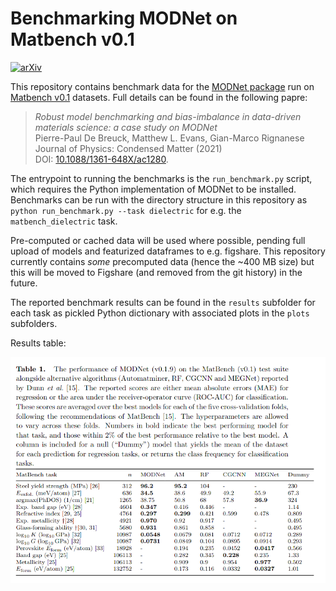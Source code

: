 # Benchmarking MODNet on Matbench v0.1

[![arXiv](https://img.shields.io/badge/arXiv-2102.02263-brightgreen)](https://arxiv.org/abs/2102.02263)


This repository contains benchmark data for the [MODNet package](https://github.com/ppdebreuck/modnet) run on [Matbench v0.1]([200~https://hackingmaterials.lbl.gov/automatminer/datasets.html) datasets. 
Full details can be found in the following papre:
> *Robust model benchmarking and bias-imbalance in data-driven materials science: a case study on MODNet*  
> Pierre-Paul De Breuck, Matthew L. Evans, Gian-Marco Rignanese  
> Journal of Physics: Condensed Matter (2021)  
> DOI: [10.1088/1361-648X/ac1280](https://doi.org/10.1088/1361-648X/ac1280).

The entrypoint to running the benchmarks is the `run_benchmark.py` script, which requires the Python implementation of MODNet to be installed. 
Benchmarks can be run with the directory structure in this repository as `python run_benchmark.py --task dielectric` for e.g. the `matbench_dielectric` task.

Pre-computed or cached data will be used where possible, pending full upload of models and featurized dataframes to e.g. figshare. This repository currently contains *some* precomputed data (hence the ~400 MB size) but this will be moved to Figshare (and removed from the git history) in the future.

The reported benchmark results can be found in the `results` subfolder for each task as pickled Python dictionary with associated plots in the `plots` subfolders.

Results table:

<p align='center'>
<img src=".github/table.png" alt="benchmark results">
</p>
